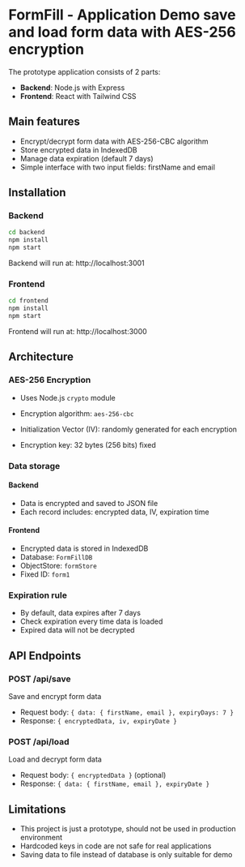 # FormFill - Application Demo save and load form data with AES-256 encryption

The prototype application consists of 2 parts:
- **Backend**: Node.js with Express
- **Frontend**: React with Tailwind CSS

## Main features

- Encrypt/decrypt form data with AES-256-CBC algorithm
- Store encrypted data in IndexedDB
- Manage data expiration (default 7 days)
- Simple interface with two input fields: firstName and email

## Installation

### Backend

```bash
cd backend
npm install
npm start
```

Backend will run at: http://localhost:3001

### Frontend

```bash
cd frontend
npm install
npm start
```

Frontend will run at: http://localhost:3000

## Architecture

### AES-256 Encryption

- Uses Node.js `crypto` module

- Encryption algorithm: `aes-256-cbc`
- Initialization Vector (IV): randomly generated for each encryption

- Encryption key: 32 bytes (256 bits) fixed

### Data storage

#### Backend
- Data is encrypted and saved to JSON file
- Each record includes: encrypted data, IV, expiration time

#### Frontend
- Encrypted data is stored in IndexedDB
- Database: `FormFillDB`
- ObjectStore: `formStore`
- Fixed ID: `form1`

### Expiration rule

- By default, data expires after 7 days
- Check expiration every time data is loaded
- Expired data will not be decrypted

## API Endpoints

### POST /api/save
Save and encrypt form data
- Request body: `{ data: { firstName, email }, expiryDays: 7 }`
- Response: `{ encryptedData, iv, expiryDate }`

### POST /api/load
Load and decrypt form data
- Request body: `{ encryptedData }` (optional)
- Response: `{ data: { firstName, email }, expiryDate }`

## Limitations

- This project is just a prototype, should not be used in production environment
- Hardcoded keys in code are not safe for real applications
- Saving data to file instead of database is only suitable for demo